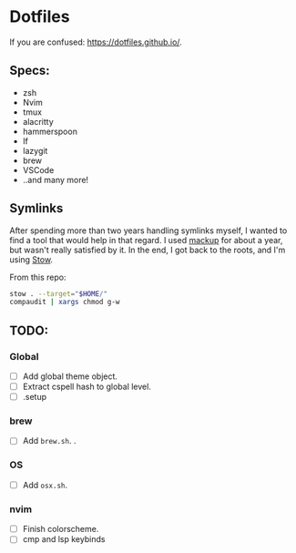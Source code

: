 # Dotfiles

If you are confused: https://dotfiles.github.io/.

## Specs:

- zsh
- Nvim
- tmux
- alacritty
- hammerspoon
- lf
- lazygit
- brew
- VSCode
- ..and many more!

## Symlinks

After spending more than two years handling symlinks myself, I wanted to find a tool that would help in that regard. I used [mackup](https://github.com/lra/mackup) for about a year, but wasn't really satisfied by it.
In the end, I got back to the roots, and I'm using [Stow](https://www.gnu.org/software/stow/).

From this repo:

```sh
stow . --target="$HOME/"
compaudit | xargs chmod g-w
```

## TODO:

### Global

- [ ] Add global theme object.
- [ ] Extract cspell hash to global level.
- [ ] .setup

### brew

- [ ] Add `brew.sh`. <!-- Install brew, then Brewfile. -->.

### OS

- [ ] Add `osx.sh`. <!-- Dock, shortcuts, etc. -->

### nvim

- [ ] Finish colorscheme.
- [ ] cmp and lsp keybinds
